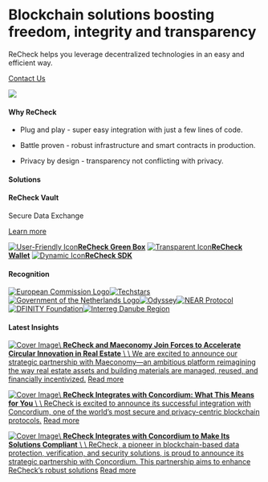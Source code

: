 # Blockchain solutions boosting freedom, integrity and transparency

ReCheck helps you leverage decentralized technologies in an easy and efficient way.


[Contact Us](https://recheck.io/contact-us)

![](https://recheck.io/images/illustrations/buildings.png)

#### Why ReCheck

- Plug and play - super easy integration with just a few lines of code.

- Battle proven - robust infrastructure and smart contracts in production.

- Privacy by design - transparency not conflicting with privacy.


#### Solutions

#### ReCheck Vault

Secure Data Exchange

[Learn more](https://recheck.io/vault)

[![User-Friendly Icon](https://recheck.io/images/icons/user-friendly.svg)**ReCheck Green Box**](https://recheck.io/greenbox) [![Transparent Icon](https://recheck.io/images/icons/transparent.svg)**ReCheck Wallet**](https://my.recheck.io/) [![Dynamic Icon](https://recheck.io/images/icons/dynamic.svg)**ReCheck SDK**](https://recheck.io/sdk)

#### Recognition

[![European Commission Logo](https://recheck.io/images/company/eu.png)](https://recheck.io/blog/events/european-green-digital-coalition/)[![Techstars](https://recheck.io/images/company/techstars.png)](https://recheck.io/blog/events/techstars-accelerator/)[![Government of the Netherlands Logo](https://recheck.io/images/company/government-netherlands.svg)](https://recheck.io/blog/events/project-dutch-ministry-of-interior/)[![Odyssey](https://recheck.io/images/company/odyssey.svg)](https://recheck.io/blog/events/odyssey-gives-buildings-personality/)[![NEAR Protocol](https://recheck.io/images/company/near_logo.svg)](https://near.org/)[![DFINITY Foundation](https://recheck.io/images/company/DFINITY-horizontal-logo.png)](https://dfinity.org/)[![Interreg Danube Region](https://recheck.io/images/company/Circular_DigiBuild_RGB.png)](https://www.interreg-danube.eu/)

#### Latest Insights

[![Cover Image](https://recheck.io/blog/wp-content/uploads/2025/05/%D0%A0%D0%B5%D1%87%D0%B5%D0%BA-.jpg)\\
**ReCheck and Maeconomy Join Forces to Accelerate Circular Innovation in Real Estate** \\
\\
We are excited to announce our strategic partnership with Maeconomy—an ambitious platform reimagining the way real estate assets and building materials are managed, reused, and financially incentivized.](https://recheck.io/blog/events/recheck-and-maeconomy-join-forces-to-accelerate-circular-innovation-in-real-estate/) [Read more](https://recheck.io/blog/events/recheck-and-maeconomy-join-forces-to-accelerate-circular-innovation-in-real-estate/)

[![Cover Image](https://recheck.io/blog/wp-content/uploads/2024/12/Concordium-mobile-app.png)\\
**ReCheck Integrates with Concordium: What This Means for You** \\
\\
ReCheck is excited to announce its successful integration with Concordium, one of the world’s most secure and privacy-centric blockchain protocols.](https://recheck.io/blog/events/recheck-concordium-mobile-app/) [Read more](https://recheck.io/blog/events/recheck-concordium-mobile-app/)

[![Cover Image](https://recheck.io/blog/wp-content/uploads/2024/10/Untitled-design-3-e1729945184881.png)\\
**ReCheck Integrates with Concordium to Make Its Solutions Compliant** \\
\\
ReCheck, a pioneer in blockchain-based data protection, verification, and security solutions, is proud to announce its strategic partnership with Concordium. This partnership aims to enhance ReCheck’s robust solutions](https://recheck.io/blog/events/recheck-integrates-with-concordium/) [Read more](https://recheck.io/blog/events/recheck-integrates-with-concordium/)